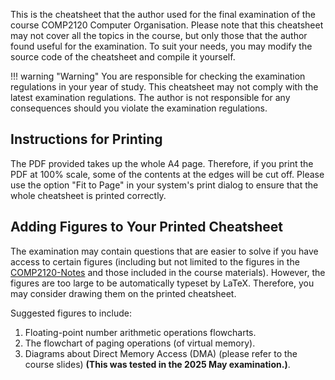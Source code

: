This is the cheatsheet that the author used for the final examination of the course COMP2120 Computer Organisation.
Please note that this cheatsheet may not cover all the topics in the course, but only those that the author found
useful for the examination. To suit your needs, you may modify the source code of the cheatsheet and compile it
yourself.

!!! warning "Warning"
    You are responsible for checking the examination regulations in your year of study.
    This cheatsheet may not comply with the latest examination regulations.
    The author is not responsible for any consequences should you violate the examination regulations.

## Instructions for Printing

The PDF provided takes up the whole A4 page. Therefore, if you print the PDF at 100% scale, some of the contents
at the edges will be cut off. Please use the option "Fit to Page" in your system's print dialog to ensure that
the whole cheatsheet is printed correctly.

## Adding Figures to Your Printed Cheatsheet

The examination may contain questions that are easier to solve if you have access to certain figures (including but
not limited to the figures in the [COMP2120-Notes](./COMP2120-Notes.md) and those included in the course materials). However, the figures
are too large to be automatically typeset by LaTeX. Therefore, you may consider drawing them on the printed cheatsheet.

Suggested figures to include:

1. Floating-point number arithmetic operations flowcharts.
2. The flowchart of paging operations (of virtual memory).
3. Diagrams about Direct Memory Access (DMA) (please refer to the course slides) **(This was tested in the 2025 May examination.)**.